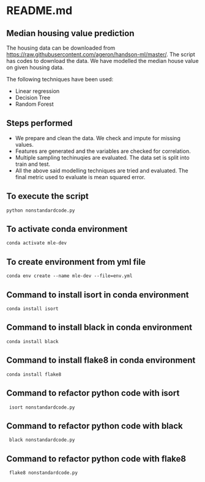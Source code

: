 
# README.md

## Median housing value prediction
The housing data can be downloaded from https://raw.githubusercontent.com/ageron/handson-ml/master/. The script has codes to download the data. We have modelled the median house value on given housing data.

The following techniques have been used:

- Linear regression
- Decision Tree
- Random Forest

## Steps performed
- We prepare and clean the data. We check and impute for missing values.
- Features are generated and the variables are checked for correlation.
- Multiple sampling techinuqies are evaluated. The data set is split into train and test.
- All the above said modelling techniques are tried and evaluated. The final metric used to evaluate is mean squared error.

## To execute the script
```python nonstandardcode.py```

## To activate conda environment
```conda activate mle-dev```

## To create environment from yml file
```conda env create --name mle-dev --file=env.yml```

## Command to install isort in conda environment
```conda install isort```

## Command to install black in conda environment
```conda install black```

## Command to install flake8 in conda environment
```conda install flake8```

## Command to refactor python code with isort 
``` isort nonstandardcode.py```

## Command to refactor python code with black
``` black nonstandardcode.py```

## Command to refactor python code with flake8
``` flake8 nonstandardcode.py```

